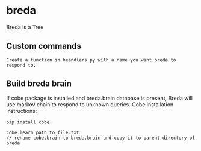 breda
=====

Breda is a Tree

Custom commands
---------------

	Create a function in heandlers.py with a name you want breda to respond to.

Build breda brain
-----------------

If cobe package is installed and breda.brain database is present, Breda will use markov chain to respond to unknown queries.
Cobe installation instructions:

	pip install cobe

	cobe learn path_to_file.txt
	// rename cobe.brain to breda.brain and copy it to parent directory of breda
